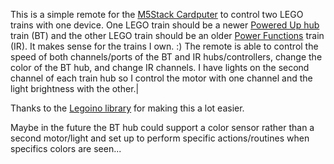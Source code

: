 This is a simple remote for the [M5Stack Cardputer]([url](https://shop.m5stack.com/products/m5stack-cardputer-kit-w-m5stamps3)) to control two LEGO trains with one device. One LEGO train should be a newer [Powered Up hub]([url](https://www.lego.com/en-us/product/hub-88009)) train (BT) and the other LEGO train should be an older [Power Functions]([url](https://www.lego.com/en-us/product/lego-power-functions-ir-receiver-8884)) train (IR). It makes sense for the trains I own. :) The remote is able to control the speed of both channels/ports of the BT and IR hubs/controllers, change the color of the BT hub, and change IR channels. I have lights on the second channel of each train hub so I control the motor with one channel and the light brightness with the other.|

Thanks to the [Legoino library]([url](https://github.com/corneliusmunz/legoino)) for making this a lot easier.

Maybe in the future the BT hub could support a color sensor rather than a second motor/light and set up to perform specific actions/routines when specifics colors are seen...
